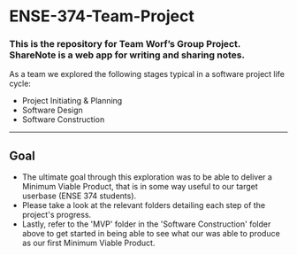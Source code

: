# ENSE-374-Team-Project
### This is the repository for Team Worf’s Group Project. ShareNote is a web app for writing and sharing notes.

As a team we explored the following stages typical in a software project life cycle:
- Project Initiating & Planning
- Software Design
- Software Construction
---
## Goal
- The ultimate goal through this exploration was to be able to deliver a Minimum Viable Product, that is in some way useful to our target userbase (ENSE 374 students).
- Please take a look at the relevant folders detailing each step of the project's progress.
- Lastly, refer to the 'MVP' folder in the 'Software Construction' folder above to get started in being able to see what our was able to produce as our first Minimum Viable Product.

